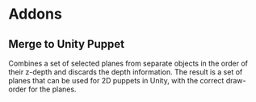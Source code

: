 Addons
======

Merge to Unity Puppet
---------------------
Combines a set of selected planes from separate objects in the order of their z-depth and discards the depth information. The result is a set of planes that can be used for 2D puppets in Unity, with the correct draw-order for the planes.

